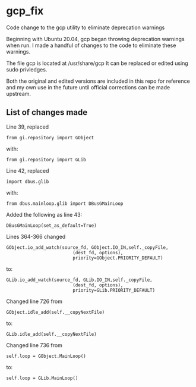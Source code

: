 # gcp_fix
Code change to the gcp utility to eliminate deprecation warnings

Beginning with Ubuntu 20.04, gcp began throwing deprecation warnings when run.
I made a handful of changes to the code to eliminate these warnings.

The file gcp is located at /usr/share/gcp
It can be replaced or edited using sudo privledges.

Both the original and edited versions are included in this repo for reference 
and my own use in the future until official corrections can be made upstream.

## List of changes made

Line 39, replaced

    from gi.repository import GObject
    
with:

    from gi.repository import GLib
    
Line 42, replaced

    import dbus.glib
    
with:

    from dbus.mainloop.glib import DBusGMainLoop
    
Added the following as line 43:

    DBusGMainLoop(set_as_default=True)
    
Lines 364-366 changed 

    GObject.io_add_watch(source_fd, GObject.IO_IN,self._copyFile,
                             (dest_fd, options),
                             priority=GObject.PRIORITY_DEFAULT)
                             
to:

    GLib.io_add_watch(source_fd, GLib.IO_IN,self._copyFile,
                             (dest_fd, options),
                             priority=GLib.PRIORITY_DEFAULT)
                             

Changed line 726 from 

    GObject.idle_add(self.__copyNextFile)
    
to:

    GLib.idle_add(self.__copyNextFile)
    
Changed line 736 from

    self.loop = GObject.MainLoop()
    
to:

    self.loop = GLib.MainLoop()
